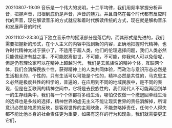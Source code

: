 20210807-19:09
音乐是一个伟大的发明，十二平均律，我们用频率掌握分析声音，把握声音，归根到底仍是声音，声音的魅力。并且自然在每个时代都有反应时代的声音，现在解读音乐的方式就应和着时代解读传统的方式，现在就是解构音乐和发展声音的时代

20211102-23:30当下独立音乐中的摇滚部分是落后的，而其形式是先进的，我们需要把握新的形式，在个人主义的内容中找到新的内容，正确地把握时代精神，也许时代精神太过于狭小了，不适用于超人类，他们的伦理选择问题，我们人类必然只能做经济有益之事，不可能脱离俗世，不可能，不可能，你我何人可以免俗呢，但是仍有理论家可以在精神上超越时代，
我们是去民族性的精神个体，互联网个体，我们会消解民族个性，获得精神上的人类共同体验，而政治与意识形态必然是生活相关的，个性的，只有生活可以可能是个性的，精神必然是共性的，马克思主义必然是极度共性的科学的，普遍的，在应用到不同的地域民族中，是不同的表现，但是在互联网的精神空间中，它将是去民族性的，我们现代人不可能再回到单一的生存线条中，我们每一个个体都将多线生活，哪怕仅仅做一个撤退回单线生活的选择也是多线的选择，精神世界的虚无主义不能让现实世界的责任消解掉，所谓意识必然是物质的反映，是客观世界的主观映象，不能忽略掉责任，任何个人得失都不能比他本身的社会责任更为重要，如果有这样的行为和现象，我们就需要更正它们，